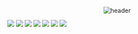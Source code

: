 <div align="center">
  
![header](https://capsule-render.vercel.app/api?type=Waving&color=000000&height=150&section=header&text=Seojunhyung&fontColor=ffffff&fontSize=70&animation=fadeIn&fontAlignY=55)
</div>


<img src="https://img.shields.io/badge/javascript-F7DF1E?style=for-the-badge&logo=javascript&logoColor=white"> <img src="https://img.shields.io/badge/HTML5-E34F26?style=for-the-badge&logo=HTML5&logoColor=white"> <img src="https://img.shields.io/badge/Oracle-F80000?style=for-the-badge&logo=Oracle&logoColor=white"> <img src="https://img.shields.io/badge/Eclipse-2C2255?style=for-the-badge&logo=Eclipse%20IDE&logoColor=white"> <img src="https://img.shields.io/badge/github-181717?style=for-the-badge&logo=github&logoColor=white"> <img src="https://img.shields.io/badge/notion-000000?style=for-the-badge&logo=notion&logoColor=white"> <a href="https://www.instagram.com/tresed_xof/"><img src="https://img.shields.io/badge/instagram-E4405F?style=for-the-badge&logo=instagram&logoColor=white"></a>
